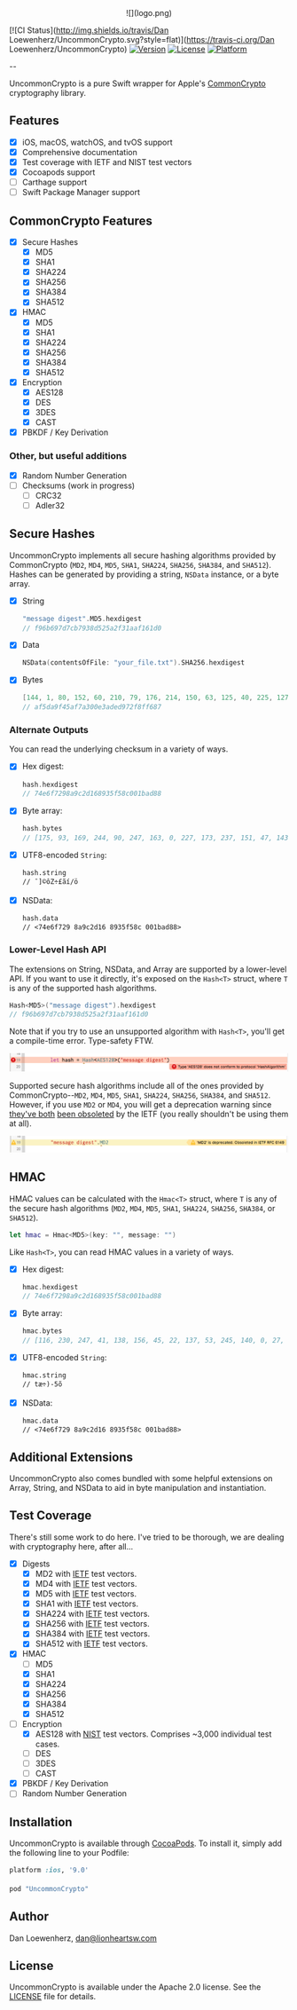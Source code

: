 <center>![](logo.png)</center>

[![CI Status](http://img.shields.io/travis/Dan Loewenherz/UncommonCrypto.svg?style=flat)](https://travis-ci.org/Dan Loewenherz/UncommonCrypto)
[![Version](https://img.shields.io/cocoapods/v/UncommonCrypto.svg?style=flat)](http://cocoapods.org/pods/UncommonCrypto)
[![License](https://img.shields.io/cocoapods/l/UncommonCrypto.svg?style=flat)](http://cocoapods.org/pods/UncommonCrypto)
[![Platform](https://img.shields.io/cocoapods/p/UncommonCrypto.svg?style=flat)](http://cocoapods.org/pods/UncommonCrypto)

--

UncommonCrypto is a pure Swift wrapper for Apple's [CommonCrypto](https://opensource.apple.com/source/CommonCrypto/) cryptography library.

## Features

* [x] iOS, macOS, watchOS, and tvOS support
* [x] Comprehensive documentation
* [x] Test coverage with IETF and NIST test vectors
* [x] Cocoapods support
* [ ] Carthage support
* [ ] Swift Package Manager support

## CommonCrypto Features

* [x] Secure Hashes
  * [x] MD5
  * [x] SHA1
  * [x] SHA224
  * [x] SHA256
  * [x] SHA384
  * [x] SHA512
* [x] HMAC
  * [x] MD5
  * [x] SHA1
  * [x] SHA224
  * [x] SHA256
  * [x] SHA384
  * [x] SHA512
* [x] Encryption
  * [x] AES128
  * [x] DES
  * [x] 3DES
  * [x] CAST
* [x] PBKDF / Key Derivation

### Other, but useful additions

* [x] Random Number Generation
* [ ] Checksums (work in progress)
  * [ ] CRC32
  * [ ] Adler32

## Secure Hashes

UncommonCrypto implements all secure hashing algorithms provided by CommonCrypto (`MD2`, `MD4`, `MD5`, `SHA1`, `SHA224`, `SHA256`, `SHA384`, and `SHA512`). Hashes can be generated by providing a string, `NSData` instance, or a byte array.

* [x] String

  ```swift
  "message digest".MD5.hexdigest
  // f96b697d7cb7938d525a2f31aaf161d0
  ```

* [x] Data

  ```swift
  NSData(contentsOfFile: "your_file.txt").SHA256.hexdigest
  ```

* [x] Bytes

  ```swift
  [144, 1, 80, 152, 60, 210, 79, 176, 214, 150, 63, 125, 40, 225, 127, 114].SHA1.hexdigest
  // af5da9f45af7a300e3aded972f8ff687
  ```

### Alternate Outputs

You can read the underlying checksum in a variety of ways.

* [x] Hex digest:

  ```swift
  hash.hexdigest
  // 74e6f7298a9c2d168935f58c001bad88
  ```

* [x] Byte array:

  ```swift
  hash.bytes
  // [175, 93, 169, 244, 90, 247, 163, 0, 227, 173, 237, 151, 47, 143, 246, 135]
  ```

* [x] UTF8-encoded `String`:

  ```
  hash.string
  // ¯]©ôZ÷£ ã­í/ö
  ```

* [x] NSData:

  ```
  hash.data
  // <74e6f729 8a9c2d16 8935f58c 001bad88>
  ```

### Lower-Level Hash API

The extensions on String, NSData, and Array<Int> are supported by a lower-level API. If you want to use it directly, it's exposed on the `Hash<T>` struct, where `T` is any of the supported hash algorithms.

```swift
Hash<MD5>("message digest").hexdigest
// f96b697d7cb7938d525a2f31aaf161d0
```

Note that if you try to use an unsupported algorithm with `Hash<T>`, you'll get a compile-time error. Type-safety FTW.

![](screenshot1.png)

Supported secure hash algorithms include all of the ones provided by CommonCrypto--`MD2`, `MD4`, `MD5`, `SHA1`, `SHA224`, `SHA256`, `SHA384`, and `SHA512`. However, if you use `MD2` or `MD4`, you will get a deprecation warning since [they've both](https://tools.ietf.org/html/rfc6149) [been obsoleted](https://tools.ietf.org/html/rfc6150) by the IETF (you really shouldn't be using them at all).

![](screenshot2.png)

## HMAC

HMAC values can be calculated with the `Hmac<T>` struct, where `T` is any of the secure hash algorithms (`MD2`, `MD4`, `MD5`, `SHA1`, `SHA224`, `SHA256`, `SHA384`, or `SHA512`).

```swift
let hmac = Hmac<MD5>(key: "", message: "")
```

Like `Hash<T>`, you can read HMAC values in a variety of ways.

* [x] Hex digest:

  ```swift
  hmac.hexdigest
  // 74e6f7298a9c2d168935f58c001bad88
  ```

* [x] Byte array:

  ```swift
  hmac.bytes
  // [116, 230, 247, 41, 138, 156, 45, 22, 137, 53, 245, 140, 0, 27, 173, 136]
  ```

* [x] UTF8-encoded `String`:

  ```
  hmac.string
  // tæ÷)-5õ ­
  ```

* [x] NSData:

  ```
  hmac.data
  // <74e6f729 8a9c2d16 8935f58c 001bad88>
  ```

## Additional Extensions

UncommonCrypto also comes bundled with some helpful extensions on Array, String, and NSData to aid in byte manipulation and instantiation.

## Test Coverage

There's still some work to do here. I've tried to be thorough, we are dealing with cryptography here, after all...

* [x] Digests
  * [x] MD2 with [IETF](https://tools.ietf.org/html/rfc1319#appendix-A.5) test vectors.
  * [x] MD4 with [IETF](https://tools.ietf.org/html/rfc1320#appendix-A.5) test vectors.
  * [x] MD5 with [IETF](https://tools.ietf.org/html/rfc1321#appendix-A.5) test vectors.
  * [x] SHA1 with [IETF](https://tools.ietf.org/html/rfc6234#section-8.5) test vectors.
  * [x] SHA224 with [IETF](https://tools.ietf.org/html/rfc6234#section-8.5) test vectors.
  * [x] SHA256 with [IETF](https://tools.ietf.org/html/rfc6234#section-8.5) test vectors.
  * [x] SHA384 with [IETF](https://tools.ietf.org/html/rfc6234#section-8.5) test vectors.
  * [x] SHA512 with [IETF](https://tools.ietf.org/html/rfc6234#section-8.5) test vectors.
* [x] HMAC
  * [ ] MD5
  * [x] SHA1
  * [x] SHA224
  * [x] SHA256
  * [x] SHA384
  * [x] SHA512
* [ ] Encryption
  * [x] AES128 with [NIST](http://csrc.nist.gov/groups/STM/cavp/block-ciphers.html#test-vectors) test vectors. Comprises ~3,000 individual test cases.
  * [ ] DES
  * [ ] 3DES
  * [ ] CAST
* [x] PBKDF / Key Derivation
* [ ] Random Number Generation

## Installation

UncommonCrypto is available through [CocoaPods](http://cocoapods.org). To install
it, simply add the following line to your Podfile:

```ruby
platform :ios, '9.0'

pod "UncommonCrypto"
```

## Author

Dan Loewenherz, dan@lionheartsw.com

## License

UncommonCrypto is available under the Apache 2.0 license. See the [LICENSE](LICENSE) file for details.

